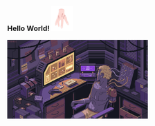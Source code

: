 ### Hello World! <img src = "lhands.gif" width = "50px">


<img src = "memory.gif" width = "325px">
